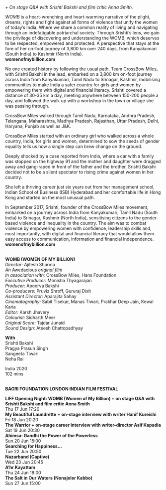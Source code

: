 _+ On stage Q&A with Srishti Bakshi and film critic Anna Smith._

_WOMB_ is a heart-wrenching and heart-warming narrative of the plight, dreams, rights and fight against all forms of violence that unify the women of today’s India. Where we share a common reality of living and navigating through an indefatigable patriarchal society. Through Srishti’s lens, we gain the privilege of discovering and understanding the WOMB, which deserves to be respected, empowered and protected. A perspective that stays at the fore of her on-foot journey of 3,800 km over 240 days, from Kanyakumari (South India) to Kashmir (North India).<br>
**womenofmybillion.com**

No one created history by following the usual path. Team CrossBow Miles, with Srishti Bakshi in the lead, embarked on a 3,800 km on-foot journey across India from Kanyakumari, Tamil Nadu to Srinagar, Kashmir, mobilising communities to make India a safer country for girls and women by empowering them with digital and financial literacy. Srishti covered a distance of 30-35 km a day, meeting anywhere between 150-200 people a day, and followed the walk up with a workshop in the town or village she was passing through.

CrossBow Miles walked through Tamil Nadu, Karnataka, Andhra Pradesh, Telangana, Maharashtra, Madhya Pradesh, Rajasthan, Uttar Pradesh, Delhi, Haryana, Punjab as well as J&K.

CrossBow Miles started with an ordinary girl who walked across a whole country, India, for girls and women, determined to sow the seeds of gender equality tells us how a single step can brew change on the ground.

Deeply shocked by a case reported from India, where a car with a family was stopped on the highway 91 and the mother and daughter were dragged away and gang-raped in front of the father and the brother, Srishti Bakshi decided not to be a silent spectator to rising crime against women in her country.

She left a thriving career just six years out from her management school, Indian School of Business (ISB) Hyderabad and her comfortable life in Hong Kong and started on the most unusual path.

In September 2017, Srishti, founder of the CrossBow Miles movement, embarked on a journey across India from Kanyakumari, Tamil Nadu (South India) to Srinagar, Kashmir (North India), sensitising citizens to the gender-based violence and inequality in the country. The aim was to combat violence by empowering women with confidence, leadership skills and, most importantly, with digital and financial literacy that would allow them easy access to communication, information and financial independence.<br>
**womenofmybillion.com**
<br><br>


**WOMB (WOMEN OF MY BILLION)**<br>
_Director:_ Ajitesh Sharma<br>
_An_ Awedacious _original film_<br>
_In association with:_ CrossBow Miles, Hans Foundation<br>
_Executive Producer:_ Monisha Thyagarajan<br>
_Producer:_ Apoorva Bakshi<br>
_Co-producers:_ Pruviz Shroff, Gururaj Dixit<br>
_Assistant Director:_ Aparajita Sahay<br>
_Cinematography:_ Sabit Tisekar, Manas Tiwari, Prakhar Deep Jain, Kewal Karia<br>
_Editor:_ Karsh Jhavery<br>
_Colourist:_ Sidharth Meer<br>
_Original Score:_ Tajdar Junaid<br>
_Sound Design:_ Ateesh Chattopadhyay<br>

**With**<br>
Srishti Bakshi<br>
Pragya Prasun Singh<br>
Sangeeta Tiwari<br>
Neha Rai<br>

India 2020<br>
102 mins
<br><br>

**BAGRI FOUNDATION LONDON INDIAN FILM FESTIVAL**

**LIFF Opening Night: WOMB (Women of My Billion) + on stage Q&A with Srishti Bakshi and film critic Anna Smith**<br>
Thu 17 Jun 17:20<br>
**My Beautiful Laundrette** **+ on-stage interview with writer Hanif Kureishi**<br>
Fri 18 Jun 20:20<br>
**The Warrior + on-stage career interview with writer-director Asif Kapadia**<br>
Sat 19 Jun 20:30<br>
**Ahimsa: Gandhi the Power of the Powerless**<br>
Sun 20 Jun 15:00<br>
**Searching for Happiness…**<br>
Tue 22 Jun 20:50<br>
**Nazarband (Captive)**<br>
Wed 23 Jun 20:45<br>
**A’hr Kayattam**<br>
Thu 24 Jun 18:00<br>
**The Salt in Our Waters (Nonajoler Kabbo)**<br>
Sun 27 Jun 15:00<br>


<!--stackedit_data:
eyJoaXN0b3J5IjpbLTE3NDMyOTc3OTVdfQ==
-->